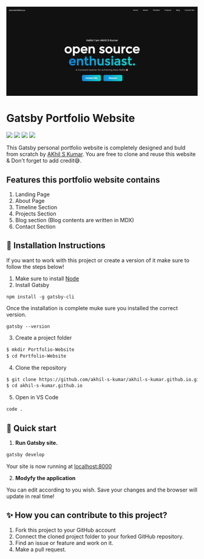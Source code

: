 ![portfolio-website-cover](https://github.com/akhil-s-kumar/akhil-s-kumar.github.io/blob/main/Screenshots/Landing-Page.jpg?raw=true)

# Gatsby Portfolio Website

<p align="left">
    <a href="https://github.com/akhil-s-kumar/akhil-s-kumar.github.io/issues" alt="Issues">
        <img src="https://img.shields.io/github/issues/akhil-s-kumar/akhil-s-kumar.github.io" /></a>
    <a href="https://github.com/akhil-s-kumar/akhil-s-kumar.github.io/pulls" alt="Pull Requests">
        <img src="https://img.shields.io/github/issues-pr/akhil-s-kumar/akhil-s-kumar.github.io" /></a>
    <a href="https://github.com/akhil-s-kumar/akhil-s-kumar.github.io/network/members" alt="Forks">
        <img src="https://img.shields.io/github/forks/akhil-s-kumar/akhil-s-kumar.github.io" /></a>
    <a href="https://github.com/akhil-s-kumar/akhil-s-kumar.github.io/stargazers" alt="Stars">
        <img src="https://img.shields.io/github/stars/akhil-s-kumar/akhil-s-kumar.github.io" /></a>
</p>

This Gatsby personal portfolio website is completely designed and buld from scratch by [AKhil S Kumar](https://www.linkedin.com/in/ImAkhilSKumar/). You are free to clone and reuse this website & Don't forget to add credit😅.

## Features this portfolio website contains
1. Landing Page
2. About Page
3. Timeline Section
4. Projects Section
5. Blog section (Blog contents are written in MDX)
6. Contact Section

## 💽 Installation Instructions

If you want to work with this project or create a version of it make sure to follow the steps below!

1. Make sure to install [Node](https://nodejs.org/en/)
2. Install Gatsby
```
npm install -g gatsby-cli
```
Once the installation is complete muke sure you installed the correct version.

```
gatsby --version
```

3. Create a project folder
   
```bash
$ mkdir Portfolio-Website
$ cd Portfolio-Website
```

4. Clone the repository
```bash
$ git clone https://github.com/akhil-s-kumar/akhil-s-kumar.github.io.git
$ cd akhil-s-kumar.github.io
```

5. Open in VS Code
```bash
code .
```
## 🚀 Quick start

1.  **Run Gatsby site.**
```bash
gatsby develop
```
Your site is now running at [localhost:8000](http://localhost:8000)

2.  **Modyfy the application**

You can edit according to you wish. Save your changes and the browser will update in real time!

## ✨ How you can contribute to this project?

1. Fork this project to your GitHub account
2. Connect the cloned project folder to your forked GitHub repository.
3. Find an issue or feature and work on it.
4. Make a pull request.